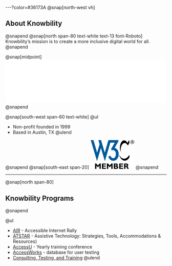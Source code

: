 ---?color=#36173A
@snap[north-west vh]
## About Knowbility
@snapend
@snap[north span-80 text-white text-13 font-Roboto]
Knowbility’s mission is to create a more inclusive digital world for all.
@snapend

@snap[midpoint]
![Knowbility logo](/common/aboutKnowbility/img/knowbility_logo_white.svg)
@snapend

@snap[south-west span-60 text-white]
@ul[](false)
- Non-profit founded in 1999
- Based in Austin, TX
@ulend

@snapend
@snap[south-east span-20]
![W3C Member](/common/aboutKnowbility/img/w3cmember-v.svg)
@snapend

---
@snap[north span-80]
## Knowbility Programs
@snapend

@ul
- [AIR](https://knowbility.org/programs/air/) - Accessible Internet Rally
- [ATSTAR](https://knowbility.org/programs/atstar/) - Assistive Technology: Strategies, Tools, Accommodations & Resources)
- [AccessU](https://knowbility.org/programs/accessu/2020/) - Yearly training conference
- [AccessWorks](https://knowbility.org/programs/accessworks/) - database for user testing 
- [Consulting, Testing, and Training](https://knowbility.org/services/)
@ulend
